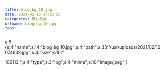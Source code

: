 ```yaml
---
title: blog_bg_10.jpg
date: 2021-02-15 17:51:55
categories: 默认分类
urlname: blog_bg_10-jpg
tags:
---
```

a:5:{s:4:"name";s:14:"blog_bg_10.jpg";s:4:"path";s:33:"/usr/uploads/2021/02/12074633.jpg";s:4:"size";s:10:"


106113
";s:4:"type";s:3:"jpg";s:4:"mime";s:10:"image/jpeg";}
